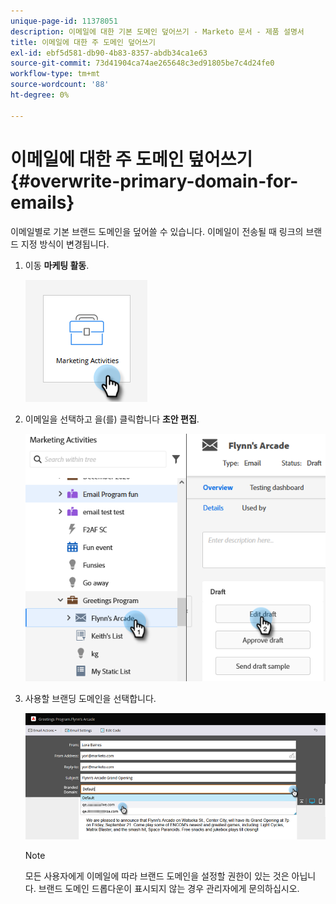 ```yaml
---
unique-page-id: 11378051
description: 이메일에 대한 기본 도메인 덮어쓰기 - Marketo 문서 - 제품 설명서
title: 이메일에 대한 주 도메인 덮어쓰기
exl-id: ebf5d581-db90-4b83-8357-abdb34ca1e63
source-git-commit: 73d41904ca74ae265648c3ed91805be7c4d24fe0
workflow-type: tm+mt
source-wordcount: '88'
ht-degree: 0%

---
```


# 이메일에 대한 주 도메인 덮어쓰기 {#overwrite-primary-domain-for-emails}

이메일별로 기본 브랜드 도메인을 덮어쓸 수 있습니다. 이메일이 전송될 때 링크의 브랜드 지정 방식이 변경됩니다.

1. 이동 **마케팅 활동**.

   ![](assets/overwrite-primary-domain-for-emails-1.png)

1. 이메일을 선택하고 을(를) 클릭합니다 **초안 편집**.

   ![](assets/overwrite-primary-domain-for-emails-2.png)

1. 사용할 브랜딩 도메인을 선택합니다.

   ![](assets/overwrite-primary-domain-for-emails-3.png)

   >[!NOTE]
   >
   >모든 사용자에게 이메일에 따라 브랜드 도메인을 설정할 권한이 있는 것은 아닙니다. 브랜드 도메인 드롭다운이 표시되지 않는 경우 관리자에게 문의하십시오.
